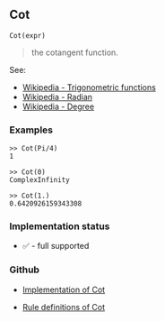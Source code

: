 ## Cot

```
Cot(expr)
```

> the cotangent function.


See:
* [Wikipedia - Trigonometric functions](https://en.wikipedia.org/wiki/Trigonometric_functions)
* [Wikipedia - Radian](https://en.wikipedia.org/wiki/Radian)
* [Wikipedia - Degree](https://en.wikipedia.org/wiki/Degree_(angle))

### Examples

```
>> Cot(Pi/4)
1

>> Cot(0)    
ComplexInfinity 
 
>> Cot(1.)    
0.6420926159343308 
```






### Implementation status

* &#x2705; - full supported

### Github

* [Implementation of Cot](https://github.com/axkr/symja_android_library/blob/master/symja_android_library/matheclipse-core/src/main/java/org/matheclipse/core/builtin/ExpTrigsFunctions.java#L1836) 

* [Rule definitions of Cot](https://github.com/axkr/symja_android_library/blob/master/symja_android_library/rules/CotRules.m) 

